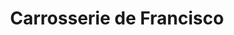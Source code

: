 ---
title: "Carrosserie de Francisco"
url: /villenave-dornon/carrosserie-de-francisco/
shop: réparation de voitures
---